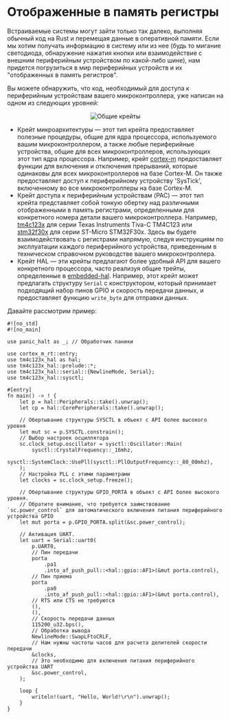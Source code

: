 # Отображенные в память регистры

Встраиваемые системы могут зайти только так далеко, выполняя обычный код на Rust и перемещая данные в оперативной памяти. Если мы хотим получать информацию в систему или из нее (будь то мигание светодиода, обнаружение нажатия кнопки или взаимодействие с внешним периферийным устройством по какой-либо шине), нам придется погрузиться в мир периферийных устройств и их "отображенных в память регистров".

Вы можете обнаружить, что код, необходимый для доступа к периферийным устройствам вашего микроконтроллера, уже написан на одном из следующих уровней:

<p align="center">
<img title="Общие крейты" src="../assets/crates.png">
</p>

* Крейт микроархитектуры — этот тип крейта предоставляет полезные процедуры, общие для ядра процессора, используемого вашим микроконтроллером, а также любые периферийные устройства, общие для всех микроконтроллеров, использующих этот тип ядра процессора. Например, крейт [cortex-m] предоставляет функции для включения и отключения прерываний, которые одинаковы для всех микроконтроллеров на базе Cortex-M. Он также предоставляет доступ к периферийному устройству 'SysTick', включенному во все микроконтроллеры на базе Cortex-M.
* Крейт доступа к периферийным устройствам (PAC) — этот тип крейта представляет собой тонкую обертку над различными отображенными в память регистрами, определенными для конкретного номера детали вашего микроконтроллера. Например, [tm4c123x] для серии Texas Instruments Tiva-C TM4C123 или [stm32f30x] для серии ST-Micro STM32F30x. Здесь вы будете взаимодействовать с регистрами напрямую, следуя инструкциям по эксплуатации каждого периферийного устройства, приведенным в техническом справочном руководстве вашего микроконтроллера.
* Крейт HAL — эти крейты предлагают более удобный API для вашего конкретного процессора, часто реализуя общие трейты, определенные в [embedded-hal]. Например, этот крейт может предлагать структуру `Serial` с конструктором, который принимает подходящий набор пинов GPIO и скорость передачи данных, и предоставляет функцию `write_byte` для отправки данных.

[cortex-m]: https://crates.io/crates/cortex-m
[tm4c123x]: https://crates.io/crates/tm4c123x
[stm32f30x]: https://crates.io/crates/stm32f30x
[embedded-hal]: https://crates.io/crates/embedded-hal

Давайте рассмотрим пример:

```rust,ignore
#![no_std]
#![no_main]

use panic_halt as _; // Обработчик паники

use cortex_m_rt::entry;
use tm4c123x_hal as hal;
use tm4c123x_hal::prelude::*;
use tm4c123x_hal::serial::{NewlineMode, Serial};
use tm4c123x_hal::sysctl;

#[entry]
fn main() -> ! {
    let p = hal::Peripherals::take().unwrap();
    let cp = hal::CorePeripherals::take().unwrap();

    // Обертывание структуры SYSCTL в объект с API более высокого уровня
    let mut sc = p.SYSCTL.constrain();
    // Выбор настроек осциллятора
    sc.clock_setup.oscillator = sysctl::Oscillator::Main(
        sysctl::CrystalFrequency::_16mhz,
        sysctl::SystemClock::UsePll(sysctl::PllOutputFrequency::_80_00mhz),
    );
    // Настройка PLL с этими параметрами
    let clocks = sc.clock_setup.freeze();

    // Обертывание структуры GPIO_PORTA в объект с API более высокого уровня.
    // Обратите внимание, что требуется заимствование `sc.power_control` для автоматического включения питания периферийного устройства GPIO
    let mut porta = p.GPIO_PORTA.split(&sc.power_control);

    // Активация UART.
    let uart = Serial::uart0(
        p.UART0,
        // Пин передачи
        porta
            .pa1
            .into_af_push_pull::<hal::gpio::AF1>(&mut porta.control),
        // Пин приема
        porta
            .pa0
            .into_af_push_pull::<hal::gpio::AF1>(&mut porta.control),
        // RTS или CTS не требуются
        (),
        (),
        // Скорость передачи данных
        115200_u32.bps(),
        // Обработка вывода
        NewlineMode::SwapLFtoCRLF,
        // Нам нужны частоты часов для расчета делителей скорости передачи
        &clocks,
        // Это необходимо для включения питания периферийного устройства UART
        &sc.power_control,
    );

    loop {
        writeln!(uart, "Hello, World!\r\n").unwrap();
    }
}
```
